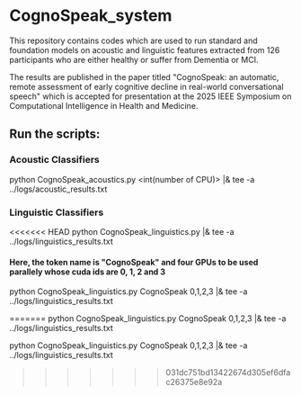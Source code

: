 # CognoSpeak_system
This repository contains codes which are used to run standard and foundation models on acoustic and linguistic features extracted from 126 participants who are either healthy or suffer from Dementia or MCI. 

The results are published in the paper titled "CognoSpeak: an automatic, remote assessment of early cognitive decline in real-world conversational speech" which is accepted for presentation at the 2025 IEEE Symposium on Computational Intelligence in Health and Medicine. 

## Run the scripts: 
### Acoustic Classifiers
python CognoSpeak_acoustics.py <int(number of CPU)> |& tee -a ../logs/acoustic_results.txt


### Linguistic Classifiers

<<<<<<< HEAD
python CognoSpeak_linguistics.py <token name> <list of GPUs> |& tee -a ../logs/linguistics_results.txt

#### Here, the token name is "CognoSpeak" and four GPUs to be used parallely whose cuda ids are 0, 1, 2 and 3 
python CognoSpeak_linguistics.py CognoSpeak 0,1,2,3 |& tee -a ../logs/linguistics_results.txt






=======
python CognoSpeak_linguistics.py CognoSpeak 0,1,2,3 |& tee -a ../logs/linguistics_results.txt

python CognoSpeak_linguistics.py CognoSpeak 0,1,2,3 |& tee -a ../logs/linguistics_results.txt


>>>>>>> 031dc751bd13422674d305ef6dfac26375e8e92a
